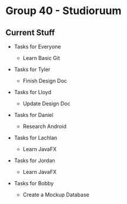 # Group 40 - Studioruum

Current Stuff
-------------

* Tasks for Everyone
	* Learn Basic Git
	
* Tasks for Tyler
	* Finish Design Doc

* Tasks for Lloyd
	* Update Design Doc

* Tasks for Daniel
	* Research Android

* Tasks for Lachlan
	* Learn JavaFX

* Tasks for Jordan
	* Learn JavaFX

* Tasks for Bobby
	* Create a Mockup Database
